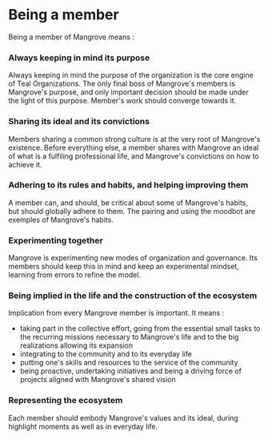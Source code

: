 # Being a member

Being a member of Mangrove means :

### Always keeping in mind its purpose 

Always keeping in mind the purpose of the organization is the core engine of Teal Organizations. The only final boss of Mangrove's members is Mangrove's purpose, and only important decision should be made under the light of this purpose. Member's work should converge towards it.


### Sharing its ideal and its convictions

Members sharing a common strong culture is at the very root of Mangrove's existence. Before everything else, a member shares with Mangrove an ideal of what is a fulfiling professional life, and Mangrove's convictions on how to achieve it.


### Adhering to its rules and habits, and helping improving them
A member can, and should, be critical about some of Mangrove's habits, but should globally adhere to them. The pairing and using the moodbot are exemples of Mangrove's habits.


### Experimenting together
Mangrove is experimenting new modes of organization and governance. Its members should keep this in mind and keep an experimental mindset, learning from errors to refine the model.


### Being implied in the life and the construction of the ecosystem
Implication from every Mangrove member is important. It means :
- taking part in the collective effort, going from the essential small tasks to the recurring missions necessary to Mangrove's life and to the big realizations allowing its expansion
- integrating to the community and to its everyday life
- putting one's skills and resources to the service of the community
- being proactive, undertaking initiatives and being a driving force of projects aligned with Mangrove's shared vision

### Representing the ecosystem
Each member should embody Mangrove's values  and its ideal, during highlight moments as well as in everyday life.





